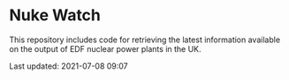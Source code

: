 # Nuke Watch

This repository includes code for retrieving the latest information available on the output of EDF nuclear power plants in the UK.

Last updated: 2021-07-08 09:07